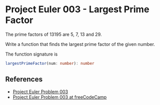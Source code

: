 # Project Euler 003 - Largest Prime Factor

The prime factors of 13195 are 5, 7, 13 and 29.

Write a function that finds the largest prime factor of the given number.

The function signature is

```typescript
largestPrimeFactor(num: number): number
```

## References

- [Project Euler Problem 003][1]
- [Project Euler Problem 003 at freeCodeCamp][2]

[1]: https://projecteuler.net/problem=3
[2]: https://www.freecodecamp.org/learn/coding-interview-prep/project-euler/problem-3-largest-prime-factor
